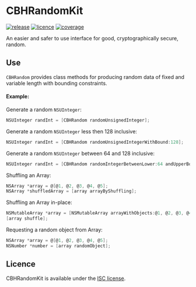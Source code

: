 # CBHRandomKit

[![release](https://img.shields.io/badge/release-1.3.2-blue.svg?cacheSeconds=2592000)](https://github.com/chris-huxtable/CBHRandomKit/releases)
[![licence](https://img.shields.io/badge/licence-ISC-lightgrey.svg?cacheSeconds=2592000)](https://github.com/chris-huxtable/CBHRandomKit/blob/master/LICENSE)
[![coverage](https://img.shields.io/badge/coverage-99%25-brightgreen.svg?cacheSeconds=2592000)](https://github.com/chris-huxtable/CBHRandomKit)

An easier and safer to use interface for good, cryptographically secure, random.


## Use

`CBHRandom` provides class methods for producing random data of fixed and variable length with bounding constraints.

#### Example:

Generate a random `NSUInteger`:
```objective-c
NSUInteger randInt = [CBHRandom randomUnsignedInteger];
```

Generate a random `NSUInteger` less then 128 inclusive:
```objective-c
NSUInteger randInt = [CBHRandom randomUnsignedIntegerWithBound:128];
```

Generate a random `NSUInteger` between 64 and 128 inclusive:
```objective-c
NSUInteger randInt = [CBHRandom randomIntegerBetweenLower:64 andUpperBound:128];
```

Shuffling an Array:
```objective-c
NSArray *array = @[@1, @2, @3, @4, @5];
NSArray *shuffledArray = [array arrayByShuffling];
```

Shuffling an Array in-place:
```objective-c
NSMutableArray *array = [NSMutableArray arrayWithObjects:@1, @2, @3, @4, @5, nil];
[array shuffle];
```

Requesting a random object from Array:
```objective-c
NSArray *array = @[@1, @2, @3, @4, @5];
NSNumber *number = [array randomObject];
```


## Licence
CBHRandomKit is available under the [ISC license](https://github.com/chris-huxtable/CBHRandomKit/blob/master/LICENSE).
